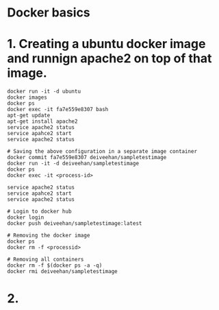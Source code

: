 # Docker basics

# 1. Creating a ubuntu docker image and runnign apache2 on top of that image. 

```shell script
docker run -it -d ubuntu
docker images
docker ps
docker exec -it fa7e559e8307 bash
apt-get update
apt-get install apache2
service apache2 status
service apahce2 start
service apache2 status

# Saving the above configuration in a separate image container
docker commit fa7e559e8307 deiveehan/sampletestimage
docker run -it -d deiveehan/sampletestimage
docker ps 
docker exec -it <process-id>

service apache2 status
service apahce2 start
service apache2 status

# Login to docker hub
docker login
docker push deiveehan/sampletestimage:latest

# Removing the docker image
docker ps
docker rm -f <processid>

# Removing all containers
docker rm -f $(docker ps -a -q)
docker rmi deiveehan/sampletestimage

```

# 2. 
